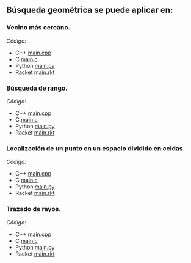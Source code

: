 ## Búsqueda geométrica se puede aplicar en:

### Vecino más cercano.<br>

_Código:_ 

- C++ [main.cpp](../Vecinomascercano/main.cpp)
- C [main.c](../Vecinomascercano/main.c)
- Python [main.py](../Vecinomascercano/main.py)
- Racket [main.rkt](../Vecinomascercano/main.rkt)

### Búsqueda de rango.<br>

_Código:_ 

- C++ [main.cpp](../BusquedaRango/main.cpp)
- C [main.c](../BusquedaRango/main.c)
- Python [main.py](../BusquedaRango/main.py)
- Racket [main.rkt](../BusquedaRango/main.rkt)

### Localización de un punto en un espacio dividido en celdas.<br>

_Código:_ 

- C++ [main.cpp](../LocalizacionPunto/main.cpp)
- C [main.c](../LocalizacionPunto/main.c)
- Python [main.py](../LocalizacionPunto/main.py)
- Racket [main.rkt](../LocalizacionPunto/main.rkt)

### Trazado de rayos.<br>

_Código:_ 

- C++ [main.cpp](../TrazadoRayos/main.cpp)
- C [main.c](../TrazadoRayos/main.c)
- Python [main.py](../TrazadoRayos/main.py)
- Racket [main.rkt](../TrazadoRayos/main.rkt)
